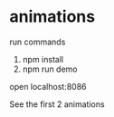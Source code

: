# animations

run commands

1.   npm install
2.   npm run demo

open localhost:8086

See the first 2 animations
